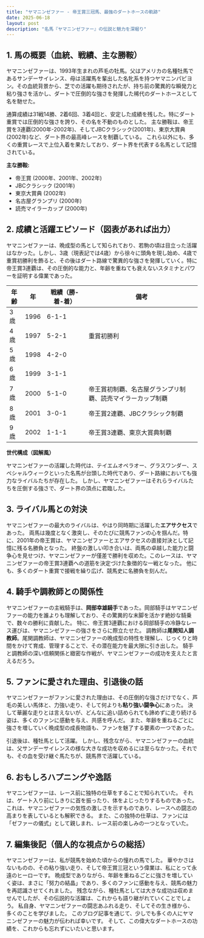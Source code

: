 ```yaml
---
title: "ヤマニンゼファー - 帝王賞三冠馬、最強のダートホースの軌跡"
date: 2025-06-18
layout: post
description: "名馬『ヤマニンゼファー』の伝説と魅力を深堀り"
---
```


## 1. 馬の概要（血統、戦績、主な勝鞍）

ヤマニンゼファーは、1993年生まれの芦毛の牡馬。父はアメリカの名種牡馬であるサンデーサイレンス、母は活躍馬を輩出した名牝系を持つヤマニンパピヨン。その血統背景から、芝での活躍も期待されたが、持ち前の驚異的な瞬発力と粘り強さを活かし、ダートで圧倒的な強さを発揮した稀代のダートホースとして名を馳せた。

通算成績は31戦14勝、2着6回、3着4回と、安定した成績を残した。特にダート重賞では圧倒的な強さを誇り、その名を不動のものとした。  主な勝鞍は、帝王賞を3連覇(2000年-2002年)、そしてJBCクラシック(2001年)、東京大賞典(2002年)など、ダート界の最高峰レースを制覇している。  これら以外にも、多くの重賞レースで上位入着を果たしており、ダート界を代表する名馬として記憶されている。

**主な勝鞍:**

* 帝王賞 (2000年、2001年、2002年)
* JBCクラシック (2001年)
* 東京大賞典 (2002年)
* 名古屋グランプリ (2000年)
* 読売マイラーカップ (2000年)


## 2. 成績と活躍エピソード（図表があれば出力）

ヤマニンゼファーは、晩成型の馬として知られており、若駒の頃は目立った活躍はなかった。しかし、3歳（現表記では4歳）から徐々に頭角を現し始め、4歳で重賞初勝利を飾ると、その後はダート路線で驚異的な強さを発揮していく。特に帝王賞3連覇は、その圧倒的な能力と、年齢を重ねても衰えないスタミナとパワーを証明する偉業であった。

| 年齢 | 年 | 戦績（勝-着-着） | 備考 |
|---|---|---|---|
| 3歳 | 1996 | 6-1-1 |  |
| 4歳 | 1997 | 5-2-1 | 重賞初勝利 |
| 5歳 | 1998 | 4-2-0 |  |
| 6歳 | 1999 | 3-1-1 |  |
| 7歳 | 2000 | 5-1-0 | 帝王賞初制覇、名古屋グランプリ制覇、読売マイラーカップ制覇 |
| 8歳 | 2001 | 3-0-1 | 帝王賞2連覇、JBCクラシック制覇 |
| 9歳 | 2002 | 1-1-1 | 帝王賞3連覇、東京大賞典制覇 |


**世代構成（図解風）**

ヤマニンゼファーの活躍した時代は、テイエムオペラオー、グラスワンダー、スペシャルウィークといった名馬が台頭した時代であり、ダート路線においても強力なライバルたちが存在した。  しかし、ヤマニンゼファーはそれらライバルたちを圧倒する強さで、ダート界の頂点に君臨した。


## 3. ライバル馬との対決

ヤマニンゼファーの最大のライバルは、やはり同時期に活躍した**エアサクセス**であった。  両馬は幾度となく激突し、そのたびに競馬ファンの心を掴んだ。特に、2001年の帝王賞は、ヤマニンゼファーとエアサクセスの直接対決として記憶に残る名勝負となった。  終盤の激しい叩き合いは、両馬の卓越した能力と闘争心を見せつけ、ヤマニンゼファーが僅差で勝利を収めた。このレースは、ヤマニンゼファーの帝王賞3連覇への道筋を決定づけた象徴的な一戦となった。  他にも、多くのダート重賞で接戦を繰り広げ、競馬史に名勝負を刻んだ。


## 4. 騎手や調教師との関係性

ヤマニンゼファーの主戦騎手は、**岡部幸雄騎手**であった。岡部騎手はヤマニンゼファーの能力を誰よりも理解しており、その驚異的な末脚を活かす絶妙な騎乗で、数々の勝利に貢献した。  特に、帝王賞3連覇における岡部騎手の冷静なレース運びは、ヤマニンゼファーの強さをさらに際立たせた。  調教師は**尾関知人調教師**。尾関調教師は、ヤマニンゼファーの晩成型の特性を理解し、じっくりと時間をかけて育成、管理することで、その潜在能力を最大限に引き出した。  騎手と調教師の深い信頼関係と緻密な作戦が、ヤマニンゼファーの成功を支えたと言えるだろう。


## 5. ファンに愛された理由、引退後の話

ヤマニンゼファーがファンに愛された理由は、その圧倒的な強さだけでなく、芦毛の美しい馬体と、力強い走り、そして何よりも**粘り強い闘争心**にあった。  決して華麗な走りとは言えないが、どんなに追い詰められても諦めずに走り続ける姿は、多くのファンに感動を与え、共感を呼んだ。  また、年齢を重ねるごとに強さを増していく晩成型の成長物語も、ファンを魅了する要素の一つであった。

引退後は、種牡馬として活躍。  しかし、残念ながら、ヤマニンゼファーの血統は、父サンデーサイレンスの様な大きな成功を収めるには至らなかった。それでも、その血を受け継ぐ馬たちが、競馬界で活躍している。


## 6. おもしろハプニングや逸話

ヤマニンゼファーは、レース前に独特の仕草をすることで知られていた。  それは、ゲート入り前にしきりに首を振ったり、体をよじったりするものであった。  これは、ヤマニンゼファーの気性の激しさを示すものであり、レースへの闘志の高まりを表しているとも解釈できる。  また、この独特の仕草は、ファンには「ゼファーの儀式」として親しまれ、レース前の楽しみの一つとなっていた。


## 7. 編集後記（個人的な視点からの総括）

ヤマニンゼファーは、私が競馬を始めた頃からの憧れの馬でした。  華やかさはないものの、その粘り強い走り、そして帝王賞三冠という偉業は、私にとって永遠のヒーローです。  晩成型でありながら、年齢を重ねるごとに強さを増していく姿は、まさに「努力の結晶」であり、多くのファンに感動を与え、競馬の魅力を再認識させてくれました。  残念ながら、種牡馬としては大きな成功は収めませんでしたが、その伝説的な活躍は、これからも語り継がれていくことでしょう。  私自身、ヤマニンゼファーの闘志あふれる走り、そしてその生き様から、多くのことを学びました。  このブログ記事を通じて、少しでも多くの人にヤマニンゼファーの魅力が伝われば幸いです。  そして、この偉大なダートホースの功績を、これからも忘れずにいたいと思います。
